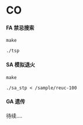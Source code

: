 # CO


#### FA 禁忌搜索

```
make
```
```
./tsp
```
#### SA 模拟退火
```
make
```
```
./sa_stp < /sample/reuc-100
```

#### GA 遗传 

待续....
